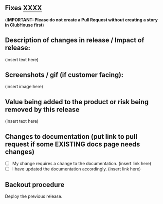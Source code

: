## Fixes [XXXX](url) 
(**IMPORTANT: Please do not create a Pull Request without creating a story in ClubHouse first**)

## Description of changes in release / Impact of release:
(insert text here)

## Screenshots / gif (if customer facing):
(insert image here)

## Value being added to the product or risk being removed by this release
(insert text here)

## Changes to documentation (put link to pull request if some EXISTING docs page needs changes) 
- [ ] My change requires a change to the documentation.
(insert link here)
- [ ] I have updated the documentation accordingly.
(insert link here)

## Backout procedure

Deploy the previous release.

